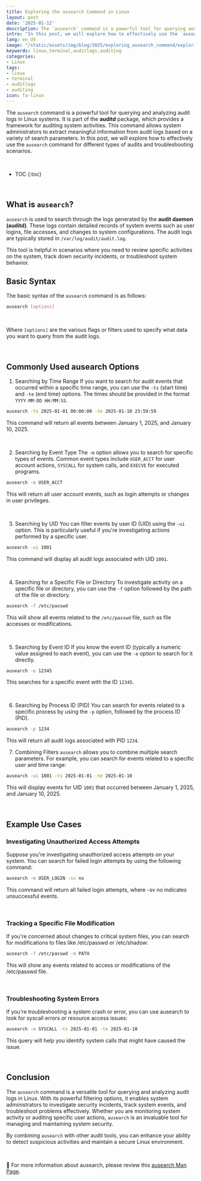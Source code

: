 ```yaml
---
title: Exploring the ausearch Command in Linux
layout: post
date: '2025-01-12'
description: The `ausearch` command is a powerful tool for querying and analyzing audit logs in Linux systems.
intro: "In this post, we will explore how to effectively use the `ausearch` command for different types of audits and troubleshooting scenarios." 
lang: en_US
image: "/static/assets/img/blog/2025/exploring_ausearch_command/exploring_ausearch_command.jpg"
keywords: linux,terminal,auditlogs,auditing
categories:
- Linux
tags:
- linux
- terminal
- auditlogs
- auditing
icon: fa-linux
---
```


The `ausearch` command is a powerful tool for querying and analyzing audit logs in Linux systems. It is part of the **auditd** package, which provides a framework for auditing system activities. This command allows system administrators to extract meaningful information from audit logs based on a variety of search parameters. In this post, we will explore how to effectively use the `ausearch` command for different types of audits and troubleshooting scenarios.

<br>

* TOC 
{:toc}

<br>

## What is `ausearch`?

`ausearch` is used to search through the logs generated by the **audit daemon (auditd)**. These logs contain detailed records of system events such as user logins, file accesses, and changes to system configurations. The audit logs are typically stored in `/var/log/audit/audit.log`.

This tool is helpful in scenarios where you need to review specific activities on the system, track down security incidents, or troubleshoot system behavior.

## Basic Syntax

The basic syntax of the `ausearch` command is as follows:

```bash
ausearch [options]
```

<br>

Where `[options]` are the various flags or filters used to specify what data you want to query from the audit logs.

<br>

## Commonly Used ausearch Options

1. Searching by Time Range
If you want to search for audit events that occurred within a specific time range, you can use the `-ts` (start time) and `-te` (end time) options. The times should be provided in the format `YYYY-MM-DD HH:MM:SS`.

```bash
ausearch -ts 2025-01-01 00:00:00 -te 2025-01-10 23:59:59
```

This command will return all events between January 1, 2025, and January 10, 2025.

<br>

2. Searching by Event Type
The `-m` option allows you to search for specific types of events. Common event types include `USER_ACCT` for user account actions, `SYSCALL` for system calls, and `EXECVE` for executed programs.

```bash
ausearch -m USER_ACCT
```

This will return all user account events, such as login attempts or changes in user privileges.

<br>

3. Searching by UID
You can filter events by user ID (UID) using the `-ui` option. This is particularly useful if you're investigating actions performed by a specific user.

```bash
ausearch -ui 1001
```

This command will display all audit logs associated with UID `1001`.

<br>

4. Searching for a Specific File or Directory
To investigate activity on a specific file or directory, you can use the `-f` option followed by the path of the file or directory.

```bash
ausearch -f /etc/passwd
```

This will show all events related to the `/etc/passwd` file, such as file accesses or modifications.

<br>

5. Searching by Event ID
If you know the event ID (typically a numeric value assigned to each event), you can use the `-e` option to search for it directly.

```bash
ausearch -e 12345
```

This searches for a specific event with the ID `12345`.

<br>

6. Searching by Process ID (PID)
You can search for events related to a specific process by using the `-p` option, followed by the process ID (PID).

```bash
ausearch -p 1234
```

This will return all audit logs associated with PID `1234`.

7. Combining Filters
`ausearch` allows you to combine multiple search parameters. For example, you can search for events related to a specific user and time range:

```bash
ausearch -ui 1001 -ts 2025-01-01 -te 2025-01-10
```
This will display events for UID `1001` that occurred between January 1, 2025, and January 10, 2025.

<br>

## Example Use Cases

### Investigating Unauthorized Access Attempts

Suppose you're investigating unauthorized access attempts on your system. You can search for failed login attempts by using the following command:

```bash
ausearch -m USER_LOGIN -sv no
```

This command will return all failed login attempts, where -sv no indicates unsuccessful events.

<br>

### Tracking a Specific File Modification
If you're concerned about changes to critical system files, you can search for modifications to files like /etc/passwd or /etc/shadow:

```bash
ausearch -f /etc/passwd -m PATH
```

This will show any events related to access or modifications of the /etc/passwd file.

<br>

### Troubleshooting System Errors
If you're troubleshooting a system crash or error, you can use ausearch to look for syscall errors or resource access issues:

```bash
ausearch -m SYSCALL -ts 2025-01-01 -te 2025-01-10
```
This query will help you identify system calls that might have caused the issue.

<br>

## Conclusion  

The `ausearch` command is a versatile tool for querying and analyzing audit logs in Linux. With its powerful filtering options, it enables system administrators to investigate security incidents, track system events, and troubleshoot problems effectively. Whether you are monitoring system activity or auditing specific user actions, `ausearch` is an invaluable tool for managing and maintaining system security.

By combining `ausearch` with other audit tools, you can enhance your ability to detect suspicious activities and maintain a secure Linux environment.

<br>

📝 For more information about ausearch, please review this [ausearch Man Page](https://linux.die.net/man/8/ausearch).
